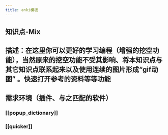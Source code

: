 ```yaml
---
title: anki模板
---
```


## 知识点-Mix
## 描述：在这里你可以更好的学习编程（增强的挖空功能），当然原来的挖空功能不受其影响、将本知识点与其它知识点联系起来以及使用连续的图片形成“gif动图” 。快速打开参考的资料等等功能
## 需求环境（插件、与之匹配的软件）
### [[popup_dictionary]]
### [[quicker]]
